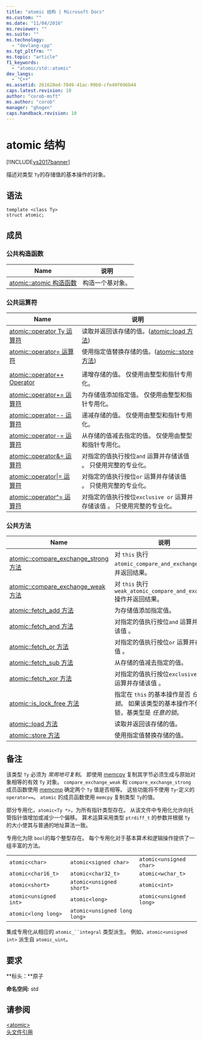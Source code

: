 ```yaml
---
title: "atomic 结构 | Microsoft Docs"
ms.custom: ""
ms.date: "11/04/2016"
ms.reviewer: ""
ms.suite: ""
ms.technology: 
  - "devlang-cpp"
ms.tgt_pltfrm: ""
ms.topic: "article"
f1_keywords: 
  - "atomic/std::atomic"
dev_langs: 
  - "C++"
ms.assetid: 261628ed-7049-41ac-99b9-cfe49f696b44
caps.latest.revision: 10
author: "corob-msft"
ms.author: "corob"
manager: "ghogen"
caps.handback.revision: 10
---
```

# atomic 结构
[!INCLUDE[vs2017banner](../assembler/inline/includes/vs2017banner.md)]

描述对类型 `Ty`的存储值的基本操作的对象。  
  
## 语法  
  
```  
template <class Ty>  
struct atomic;  
```  
  
## 成员  
  
### 公共构造函数  
  
|Name|说明|  
|----------|--------|  
|[atomic::atomic 构造函数](../Topic/atomic::atomic%20Constructor.md)|构造一个基对象。|  
  
### 公共运算符  
  
|Name|说明|  
|----------|--------|  
|[atomic::operator Ty 运算符](../Topic/atomic::operator%20Ty%20Operator.md)|读取并返回该存储的值。\([atomic::load 方法](../Topic/atomic::load%20Method.md)\)|  
|[atomic::operator\= 运算符](../Topic/atomic::operator=%20Operator.md)|使用指定值替换存储的值。\([atomic::store 方法](../Topic/atomic::store%20Method.md)\)|  
|||  
|[atomic::operator\+\+ Operator](../Topic/atomic::operator++%20Operator.md)|递增存储的值。  仅使用由整型和指针专用化。|  
|[atomic::operator\+\= 运算符](../Topic/atomic::operator+=%20Operator.md)|为存储值添加指定值。  仅使用由整型和指针专用化。|  
|[atomic::operator\-\- 运算符](../Topic/atomic::operator--%20Operator.md)|递减存储的值。  仅使用由整型和指针专用化。|  
|[atomic::operator\-\= 运算符](../Topic/atomic::operator-=%20Operator.md)|从存储的值减去指定的值。  仅使用由整型和指针专用化。|  
|[atomic::operator&\= 运算符](../Topic/atomic::operator&=%20Operator.md)|对指定的值执行按位`and` 运算并存储该值 。  只使用完整的专业化。|  
|[atomic::operator&#124;\= 运算符](../Topic/atomic::operator%7C=%20Operator.md)|对指定的值执行按位`or` 运算并存储该值 。  只使用完整的专业化。|  
|[atomic::operator^\= 运算符](../Topic/atomic::operator%5E=%20Operator.md)|对指定的值执行按位`exclusive or` 运算并存储该值 。  只使用完整的专业化。|  
  
### 公共方法  
  
|Name|说明|  
|----------|--------|  
|[atomic::compare\_exchange\_strong 方法](../Topic/atomic::compare_exchange_strong%20Method.md)|对 `this` 执行`atomic_compare_and_exchange` 操作并返回结果。|  
|[atomic::compare\_exchange\_weak 方法](../Topic/atomic::compare_exchange_weak%20Method.md)|对 `this` 执行`weak_atomic_compare_and_exchange` 操作并返回结果。|  
|[atomic::fetch\_add 方法](../Topic/atomic::fetch_add%20Method.md)|为存储值添加指定值。|  
|[atomic::fetch\_and 方法](../Topic/atomic::fetch_and%20Method.md)|对指定的值执行按位`and` 运算并存储该值 。|  
|[atomic::fetch\_or 方法](../Topic/atomic::fetch_or%20Method.md)|对指定的值执行按位`or` 运算并存储该值 。|  
|[atomic::fetch\_sub 方法](../Topic/atomic::fetch_sub%20Method.md)|从存储的值减去指定的值。|  
|[atomic::fetch\_xor 方法](../Topic/atomic::fetch_xor%20Method.md)|对指定的值执行按位`exclusive or` 运算并存储该值 。|  
|[atomic::is\_lock\_free 方法](../Topic/atomic::is_lock_free%20Method.md)|指定在 `this` 的基本操作是否 *任意的锁*。  如果该类型的基本操作不使用锁，基类型是 *任意的锁*。|  
|[atomic::load 方法](../Topic/atomic::load%20Method.md)|读取并返回该存储的值。|  
|[atomic::store 方法](../Topic/atomic::store%20Method.md)|使用指定值替换存储的值。|  
  
## 备注  
 该类型 `Ty` 必须为 *常用地可复制*。  即使用 [memcpy](../c-runtime-library/reference/memcpy-wmemcpy.md) 复制其字节必须生成与原始对象相等的有效 `Ty` 对象。  `compare_exchange_weak` 和 `compare_exchange_strong` 成员函数使用 [memcmp](../c-runtime-library/reference/memcmp-wmemcmp.md) 确定两个 `Ty` 值是否相等。  这些功能将不使用 `Ty`\-定义的 `operator==`。  `atomic` 的成员函数使用 `memcpy` 复制类型 `Ty`的值。  
  
 部分专用化，`atomic<Ty *>`，为所有指针类型存在。  从该文件中专用化允许向托管指针值增加或减少一个偏移。  算术运算采用类型 `ptrdiff_t` 的参数并根据 `Ty` 的大小使其与普通的地址算法一致。  
  
 专用化为除 `bool`的每个整型存在。  每个专用化对于基本算术和逻辑操作提供了一组丰富的方法。  
  
||||  
|-|-|-|  
|`atomic<char>`|`atomic<signed char>`|`atomic<unsigned char>`|  
|`atomic<char16_t>`|`atomic<char32_t>`|`atomic<wchar_t>`|  
|`atomic<short>`|`atomic<unsigned short>`|`atomic<int>`|  
|`atomic<unsigned int>`|`atomic<long>`|`atomic<unsigned long>`|  
|`atomic<long long>`|`atomic<unsigned long long>`|  
  
 集成专用化从相应的 `atomic_``integral` 类型派生。  例如，`atomic<unsigned int>` 派生自 `atomic_uint`。  
  
## 要求  
 **标头：**原子  
  
 **命名空间:** std  
  
## 请参阅  
 [\<atomic\>](../standard-library/atomic.md)   
 [头文件引用](../standard-library/cpp-standard-library-header-files.md)